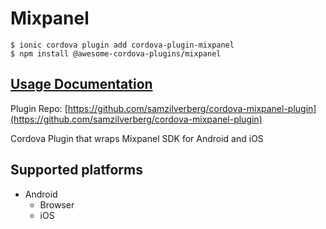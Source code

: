 # Mixpanel

```text
$ ionic cordova plugin add cordova-plugin-mixpanel
$ npm install @awesome-cordova-plugins/mixpanel
```

## [Usage Documentation](https://danielsogl.gitbook.io/awesome-cordova-plugins/plugins/mixpanel/)

Plugin Repo: [https://github.com/samzilverberg/cordova-mixpanel-plugin](https://github.com/samzilverberg/cordova-mixpanel-plugin)

Cordova Plugin that wraps Mixpanel SDK for Android and iOS

## Supported platforms

* Android
  * Browser
  * iOS

